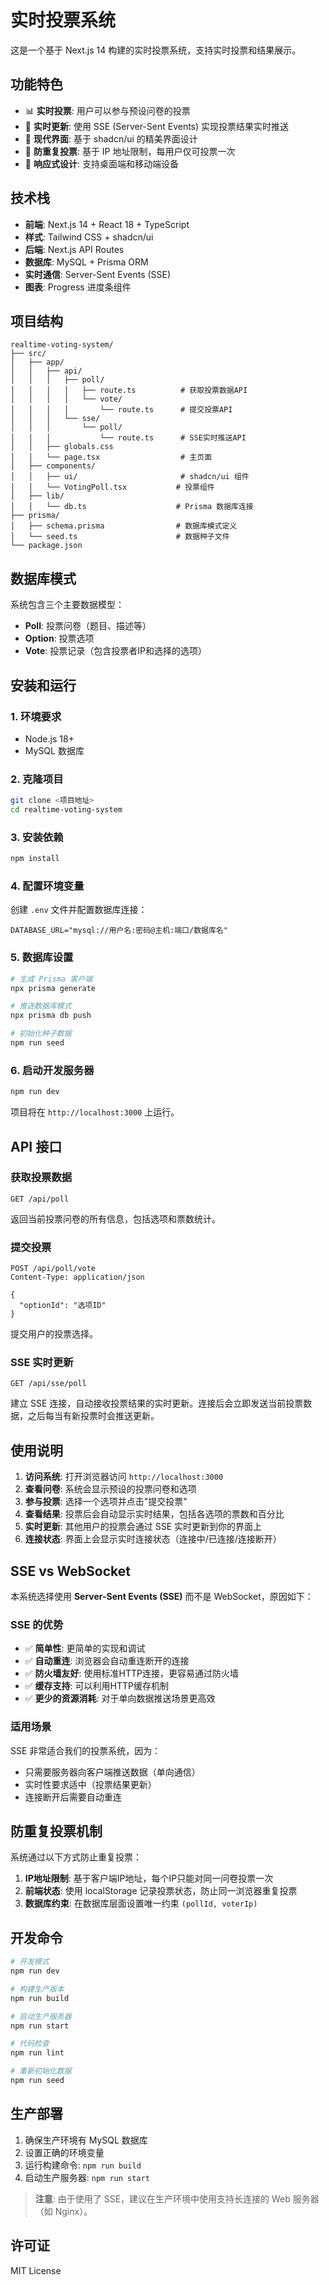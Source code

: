 # 实时投票系统

这是一个基于 Next.js 14 构建的实时投票系统，支持实时投票和结果展示。

## 功能特色

- 📊 **实时投票**: 用户可以参与预设问卷的投票
- 🔄 **实时更新**: 使用 SSE (Server-Sent Events) 实现投票结果实时推送
- 🎨 **现代界面**: 基于 shadcn/ui 的精美界面设计
- 🚫 **防重复投票**: 基于 IP 地址限制，每用户仅可投票一次
- 📱 **响应式设计**: 支持桌面端和移动端设备

## 技术栈

- **前端**: Next.js 14 + React 18 + TypeScript
- **样式**: Tailwind CSS + shadcn/ui
- **后端**: Next.js API Routes
- **数据库**: MySQL + Prisma ORM
- **实时通信**: Server-Sent Events (SSE)
- **图表**: Progress 进度条组件

## 项目结构

```
realtime-voting-system/
├── src/
│   ├── app/
│   │   ├── api/
│   │   │   ├── poll/
│   │   │   │   ├── route.ts          # 获取投票数据API
│   │   │   │   └── vote/
│   │   │   │       └── route.ts      # 提交投票API
│   │   │   └── sse/
│   │   │       └── poll/
│   │   │           └── route.ts      # SSE实时推送API
│   │   ├── globals.css
│   │   └── page.tsx                  # 主页面
│   ├── components/
│   │   ├── ui/                       # shadcn/ui 组件
│   │   └── VotingPoll.tsx           # 投票组件
│   ├── lib/
│   │   └── db.ts                    # Prisma 数据库连接
├── prisma/
│   ├── schema.prisma                # 数据库模式定义
│   └── seed.ts                      # 数据种子文件
└── package.json
```

## 数据库模式

系统包含三个主要数据模型：

- **Poll**: 投票问卷（题目、描述等）
- **Option**: 投票选项
- **Vote**: 投票记录（包含投票者IP和选择的选项）

## 安装和运行

### 1. 环境要求

- Node.js 18+ 
- MySQL 数据库

### 2. 克隆项目

```bash
git clone <项目地址>
cd realtime-voting-system
```

### 3. 安装依赖

```bash
npm install
```

### 4. 配置环境变量

创建 `.env` 文件并配置数据库连接：

```env
DATABASE_URL="mysql://用户名:密码@主机:端口/数据库名"
```

### 5. 数据库设置

```bash
# 生成 Prisma 客户端
npx prisma generate

# 推送数据库模式
npx prisma db push

# 初始化种子数据
npm run seed
```

### 6. 启动开发服务器

```bash
npm run dev
```

项目将在 `http://localhost:3000` 上运行。

## API 接口

### 获取投票数据
```
GET /api/poll
```

返回当前投票问卷的所有信息，包括选项和票数统计。

### 提交投票
```
POST /api/poll/vote
Content-Type: application/json

{
  "optionId": "选项ID"
}
```

提交用户的投票选择。

### SSE 实时更新
```
GET /api/sse/poll
```

建立 SSE 连接，自动接收投票结果的实时更新。连接后会立即发送当前投票数据，之后每当有新投票时会推送更新。

## 使用说明

1. **访问系统**: 打开浏览器访问 `http://localhost:3000`
2. **查看问卷**: 系统会显示预设的投票问卷和选项
3. **参与投票**: 选择一个选项并点击"提交投票"
4. **查看结果**: 投票后会自动显示实时结果，包括各选项的票数和百分比
5. **实时更新**: 其他用户的投票会通过 SSE 实时更新到你的界面上
6. **连接状态**: 界面上会显示实时连接状态（连接中/已连接/连接断开）

## SSE vs WebSocket

本系统选择使用 **Server-Sent Events (SSE)** 而不是 WebSocket，原因如下：

### SSE 的优势
- ✅ **简单性**: 更简单的实现和调试
- ✅ **自动重连**: 浏览器会自动重连断开的连接
- ✅ **防火墙友好**: 使用标准HTTP连接，更容易通过防火墙
- ✅ **缓存支持**: 可以利用HTTP缓存机制
- ✅ **更少的资源消耗**: 对于单向数据推送场景更高效

### 适用场景
SSE 非常适合我们的投票系统，因为：
- 只需要服务器向客户端推送数据（单向通信）
- 实时性要求适中（投票结果更新）
- 连接断开后需要自动重连

## 防重复投票机制

系统通过以下方式防止重复投票：

1. **IP地址限制**: 基于客户端IP地址，每个IP只能对同一问卷投票一次
2. **前端状态**: 使用 localStorage 记录投票状态，防止同一浏览器重复投票
3. **数据库约束**: 在数据库层面设置唯一约束 `(pollId, voterIp)`

## 开发命令

```bash
# 开发模式
npm run dev

# 构建生产版本
npm run build

# 启动生产服务器
npm run start

# 代码检查
npm run lint

# 重新初始化数据
npm run seed
```

## 生产部署

1. 确保生产环境有 MySQL 数据库
2. 设置正确的环境变量
3. 运行构建命令: `npm run build`
4. 启动生产服务器: `npm run start`

> **注意**: 由于使用了 SSE，建议在生产环境中使用支持长连接的 Web 服务器（如 Nginx）。

## 许可证

MIT License
